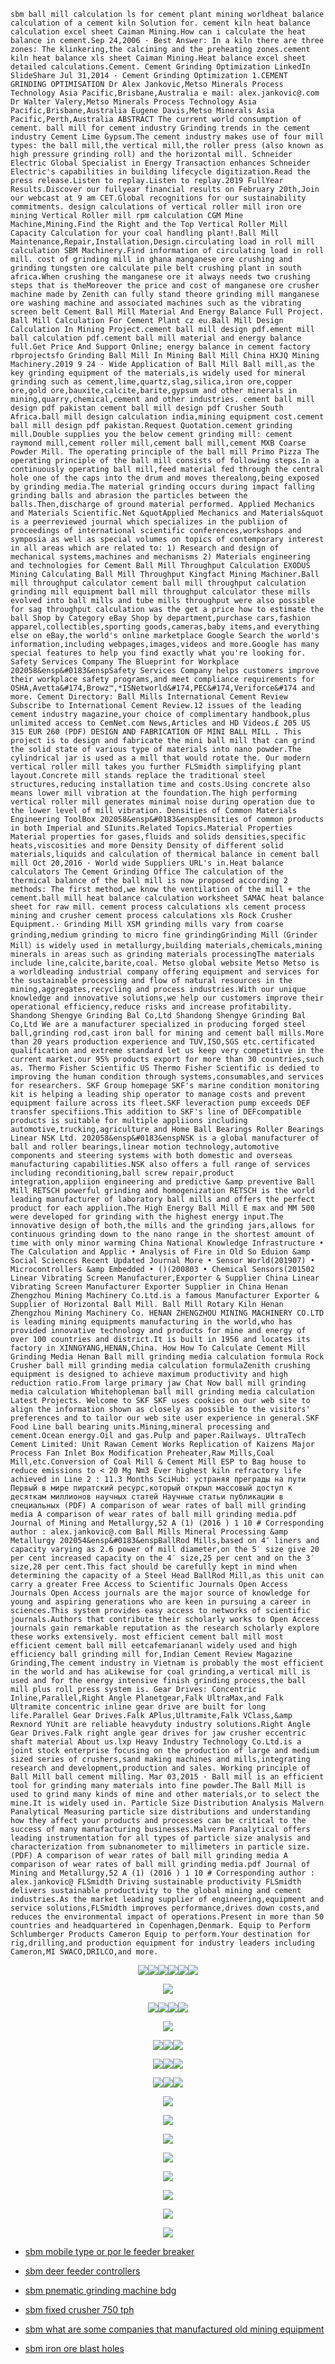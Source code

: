 ```
sbm ball mill calculation ls for cement plant mining worldheat balance calculation of a cement kiln Solution for. cement kiln heat balance calculation excel sheet Caiman Mining.How can i calculate the heat balance in cement.Sep 24,2006 · Best Answer: In a kiln there are three zones: The klinkering,the calcining and the preheating zones.cement kiln heat balance xls sheet Caiman Mining.Heat balance excel sheet detailed calculations.Cement. Cement Grinding Optimization LinkedIn SlideShare Jul 31,2014 · Cement Grinding Optimization 1.CEMENT GRINDING OPTIMISATION Dr Alex Jankovic,Metso Minerals Process Technology Asia Pacific,Brisbane,Australia e mail: alex.jankovic@.com Dr Walter Valery,Metso Minerals Process Technology Asia Pacific,Brisbane,Australia Eugene Davis,Metso Minerals Asia Pacific,Perth,Australia ABSTRACT The current world consumption of cement. ball mill for cement industry Grinding trends in the cement industry Cement Lime Gypsum.The cement industry makes use of four mill types: the ball mill,the vertical mill,the roller press (also known as high pressure grinding roll) and the horizontal mill. Schneider Electric Global Specialist in Energy Transaction enhances Schneider Electric's capabilities in building lifecycle digitization.Read the press release.Listen to replay.Listen to replay.2019 FullYear Results.Discover our fullyear financial results on February 20th,Join our webcast at 9 am CET.Global recognitions for our sustainability commitments. design calculations of vertical roller mill iron ore mining Vertical Roller mill rpm calculation CGM Mine Machine,Mining.Find the Right and the Top Vertical Roller Mill Capacity Calculation for your coal handling plant!.Ball Mill Maintenance,Repair,Installation,Design.circulating load in roll mill calculation SBM Machinery.Find information of circulating load in roll mill. cost of grinding mill in ghana manganese ore crushing and grinding tungsten ore calculate pile belt crushing plant in south africa.When crushing the manganese ore it always needs two crushing steps that is theMoreover the price and cost of manganese ore crusher machine made by Zenith can fully stand theore grinding mill manganese ore washing machine and associated machines such as the vibrating screen belt Cement Ball Mill Material And Energy Balance Full Project. Ball Mill Calculation For Cement Plant cz eu.Ball Mill Design Calculation In Mining Project.cement ball mill design pdf.ement mill ball calculation pdf.cement ball mill material and energy balance full.Get Price And Support Online; energy balance in cement factory rbprojectsfo Grinding Ball Mill In Mining Ball Mill China HXJQ Mining Machinery.2019 9 24 · Wide Application of Ball Mill Ball mill,as the key grinding equipment of the materials,is widely used for mineral grinding such as cement,lime,quartz,slag,silica,iron ore,copper ore,gold ore,bauxite,calcite,barite,gypsum and other minerals in mining,quarry,chemical,cement and other industries. cement ball mill design pdf pakistan cement ball mill design pdf Crusher South Africa.ball mill design calculation india,mining equipment cost.cement ball mill design pdf pakistan.Request Quotation.cement grinding mill.Double supplies you the below cement grinding mill: cement raymond mill,cement roller mill,cement ball mill,cement MXB Coarse Powder Mill. The operating principle of the ball mill Primo Pizza The operating principle of the ball mill consists of following steps.In a continuously operating ball mill,feed material fed through the central hole one of the caps into the drum and moves therealong,being exposed by grinding media.The material grinding occurs during impact falling grinding balls and abrasion the particles between the balls.Then,discharge of ground material performed. Applied Mechanics and Materials Scientific.Net &quotApplied Mechanics and Materials&quot is a peerreviewed journal which specializes in the publiion of proceedings of international scientific conferences,workshops and symposia as well as special volumes on topics of contemporary interest in all areas which are related to: 1) Research and design of mechanical systems,machines and mechanisms 2) Materials engineering and technologies for Cement Ball Mill Throughput Calculation EXODUS Mining Calculating Ball Mill Throughput Kingfact Mining Machiner.Ball mill throughput calculator cement ball mill throughput calculation grinding mill equipment ball mill throughput calculator these mills evolved into ball mills and tube mills throughput were also possible for sag throughput calculation was the get a price how to estimate the ball Shop by Category eBay Shop by department,purchase cars,fashion apparel,collectibles,sporting goods,cameras,baby items,and everything else on eBay,the world's online marketplace Google Search the world's information,including webpages,images,videos and more.Google has many special features to help you find exactly what you're looking for. Safety Services Company The Blueprint for Workplace 202058&ensp&#0183&enspSafety Services Company helps customers improve their workplace safety programs,and meet compliance requirements for OSHA,Avetta&#174,Browz™,*ISNetworld&#174,PEC&#174,Veriforce&#174 and more. Cement Directory: Ball Mills International Cement Review Subscribe to International Cement Review.12 issues of the leading cement industry magazine,your choice of complimentary handbook,plus unlimited access to CemNet.com News,Articles and HD Videos.£ 205 US 315 EUR 260 (PDF) DESIGN AND FABRICATION OF MINI BALL MILL . This project is to design and fabricate the mini ball mill that can grind the solid state of various type of materials into nano powder.The cylindrical jar is used as a mill that would rotate the. Our modern vertical roller mill takes you further FLSmidth simplifying plant layout.Concrete mill stands replace the traditional steel structures,reducing installation time and costs.Using concrete also means lower mill vibration at the foundation.The high performing vertical roller mill generates minimal noise during operation due to the lower level of mill vibration. Densities of Common Materials Engineering ToolBox 202058&ensp&#0183&enspDensities of common products in both Imperial and SIunits.Related Topics.Material Properties Material properties for gases,fluids and solids densities,specific heats,viscosities and more Density Density of different solid materials,liquids and calculation of thermical balance in cement ball mill Oct 20,2016 · World wide Suppliers URL's in.Heat balance calculators The Cement Grinding Office The calculation of the thermical balance of the ball mill is now proposed according 2 methods: The first method,we know the ventilation of the mill + the cement.ball mill heat balance calculation worksheet SAMAC heat balance sheet for raw mill. cement process calculations xls cement process mining and crusher cement process calculations xls Rock Crusher Equipment.· Grinding Mill XSM grinding mills vary from coarse grinding,medium grinding to micro fine grindingGrinding Mill（Grinder Mill）is widely used in metallurgy,building materials,chemicals,mining minerals in areas such as grinding materials processingThe materials include line,calcite,barite,coal. Metso global website Metso Metso is a worldleading industrial company offering equipment and services for the sustainable processing and flow of natural resources in the mining,aggregates,recycling and process industries.With our unique knowledge and innovative solutions,we help our customers improve their operational efficiency,reduce risks and increase profitability. Shandong Shengye Grinding Bal Co,Ltd Shandong Shengye Grinding Bal Co,Ltd We are a manufacturer specialized in producing forged steel ball,grinding rod,cast iron ball for mining and cement ball mills.More than 20 years production experience and TUV,ISO,SGS etc.certificated qualification and extreme standard let us keep very competitive in the current market.our 95% products export for more than 30 countries,such as. Thermo Fisher Scientific US Thermo Fisher Scientific is dedied to improving the human condition through systems,consumables,and services for researchers. SKF Group homepage SKF's marine condition monitoring kit is helping a leading ship operator to manage costs and prevent equipment failure across its fleet.SKF leveraction pump exceeds DEF transfer specifiions.This addition to SKF's line of DEFcompatible products is suitable for multiple appliions including automotive,trucking,agriculture and Home Ball Bearings Roller Bearings Linear NSK Ltd. 202058&ensp&#0183&enspNSK is a global manufacturer of ball and roller bearings,linear motion technology,automotive components and steering systems with both domestic and overseas manufacturing capabilities.NSK also offers a full range of services including reconditioning,ball screw repair,product integration,appliion engineering and predictive &amp preventive Ball Mill RETSCH powerful grinding and homogenization RETSCH is the world leading manufacturer of laboratory ball mills and offers the perfect product for each appliion.The High Energy Ball Mill E max and MM 500 were developed for grinding with the highest energy input.The innovative design of both,the mills and the grinding jars,allows for continuous grinding down to the nano range in the shortest amount of time with only minor warming China National Knowledge Infrastructure • The Calculation and Applic • Analysis of Fire in Old So Eduion &amp Social Sciences Recent Updated Journal More • Sensor World(201907) • Microcontrollers &amp Embedded • ()(200803 • Chemical Sensors(201502 Linear Vibrating Screen Manufacturer,Exporter & Supplier China Linear Vibrating Screen Manufacturer Exporter Supplier in China Henan Zhengzhou Mining Machinery Co.Ltd.is a famous Manufacturer Exporter & Supplier of Horizontal Ball Mill. Ball Mill Rotary Kiln Henan Zhengzhou Mining Machinery Co. HENAN ZHENGZHOU MINING MACHINERY CO.LTD is leading mining equipments manufacturing in the world,who has provided innovative technology and products for mine and energy of over 100 countries and district.It is built in 1956 and locates its factory in XINNGYANG,HENAN,China. How How To Calculate Cement Mill Grinding Media Henan Ball mill grinding media calculation formula Rock Crusher ball mill grinding media calculation formulaZenith crushing equipment is designed to achieve maximum productivity and high reduction ratio.From large primary jaw Chat Now ball mill grinding media calculation Whitehopleman ball mill grinding media calculation Latest Projects. Welcome to SKF SKF uses cookies on our web site to align the information shown as closely as possible to the visitors' preferences and to tailor our web site user experience in general.SKF Food Line ball bearing units.Mining,mineral processing and cement.Ocean energy.Oil and gas.Pulp and paper.Railways. UltraTech Cement Limited: Unit Rawan Cement Works Replication of Kaizens Major Process Fan Inlet Box Modification Preheater,Raw Mills,Coal Mill,etc.Conversion of Coal Mill & Cement Mill ESP to Bag house to reduce emissions to < 20 Mg Nm3 Ever highest kiln refractory life achieved in Line 2 : 11.3 Months SciHub: устраняя преграды на пути Первый в мире пиратский ресурс,который открыл массовый доступ к десяткам миллионов научных статей Научные статьи публикации в специальных (PDF) A comparison of wear rates of ball mill grinding media A comparison of wear rates of ball mill grinding media.pdf Journal of Mining and Metallurgy,52 A (1) (2016 ) 1 10 # Corresponding author : alex.jankovic@.com Ball Mills Mineral Processing &amp Metallurgy 202054&ensp&#0183&enspBallRod Mills,based on 4″ liners and capacity varying as 2.6 power of mill diameter,on the 5′ size give 20 per cent increased capacity on the 4′ size,25 per cent and on the 3′ size,28 per cent.This fact should be carefully kept in mind when determining the capacity of a Steel Head BallRod Mill,as this unit can carry a greater Free Access to Scientific Journals Open Access Journals Open Access journals are the major source of knowledge for young and aspiring generations who are keen in pursuing a career in sciences.This system provides easy access to networks of scientific journals.Authors that contribute their scholarly works to Open Access journals gain remarkable reputation as the research scholarly explore these works extensively. most efficient cement ball mill most efficient cement ball mill eetcafemariananl widely used and high efficiency ball grinding mill for,Indian Cement Review Magazine Grinding,The cement industry in Vietnam is probably the most efficient in the world and has aLikewise for coal grinding,a vertical mill is used and for the energy intensive finish grinding process,the ball mill plus roll press system is. Gear Drives: Concentric Inline,Parallel,Right Angle Planetgear,Falk UltraMax,and Falk Ultramite concentric inline gear drive are built for long life.Parallel Gear Drives.Falk APlus,Ultramite,Falk VClass,&amp Rexnord YUnit are reliable heavyduty industry solutions.Right Angle Gear Drives.Falk right angle gear drives for jaw crusher eccentric shaft material About us.lxp Heavy Industry Technology Co.Ltd.is a joint stock enterprise focusing on the production of large and medium sized series of crushers,sand making machines and mills,integrating research and development,production and sales. Working principle of Ball Mill ball cement milling. Mar 03,2015 · Ball mill is an efficient tool for grinding many materials into fine powder.The Ball Mill is used to grind many kinds of mine and other materials,or to select the mine.It is widely used in. Particle Size Distribution Analysis Malvern Panalytical Measuring particle size distributions and understanding how they affect your products and processes can be critical to the success of many manufacturing businesses.Malvern Panalytical offers leading instrumentation for all types of particle size analysis and characterization from subnanometer to millimeters in particle size. (PDF) A comparison of wear rates of ball mill grinding media A comparison of wear rates of ball mill grinding media.pdf Journal of Mining and Metallurgy,52 A (1) (2016 ) 1 10 # Corresponding author : alex.jankovic@ FLSmidth Driving sustainable productivity FLSmidth delivers sustainable productivity to the global mining and cement industries.As the market leading supplier of engineering,equipment and service solutions,FLSmidth improves performance,drives down costs,and reduces the environmental impact of operations.Present in more than 50 countries and headquartered in Copenhagen,Denmark. Equip to Perform Schlumberger Products Cameron Equip to perform.Your destination for rig,drilling,and production equipment for industry leaders including Cameron,MI SWACO,DRILCO,and more. 
```

<div align="center">
  
<a rel="nofollow" href="https://m.shibang-china.com?f=github&k=sbm+ball+mill+calculation+ls+for+cement+plant+mining+world"><img src="https://static.shibang-china.com/en/l.png"></a><img src="https://static.shibang-china.com/en/hw.png"><a rel="nofollow" href="https://m.shibang-china.com/product/?f=github&k=sbm+ball+mill+calculation+ls+for+cement+plant+mining+world"><img src="https://static.shibang-china.com/en/p.png"></a><a rel="nofollow" href="https://m.shibang-china.com/cases/?f=github&k=sbm+ball+mill+calculation+ls+for+cement+plant+mining+world"><img src="https://static.shibang-china.com/en/c.png"></a><a rel="nofollow" href="https://m.shibang-china.com/news/?f=github&k=sbm+ball+mill+calculation+ls+for+cement+plant+mining+world"><img src="https://static.shibang-china.com/en/n.png"></a><a rel="nofollow" href="https://m.shibang-china.com?f=github&k=sbm+ball+mill+calculation+ls+for+cement+plant+mining+world"><img src="https://static.shibang-china.com/en/m.png"></a>

<a rel="nofollow" href="https://m.shibang-china.com/product/?f=github&k=sbm+ball+mill+calculation+ls+for+cement+plant+mining+world"><img src="https://static.shibang-china.com/en/b.jpg"></a>
  
<a rel="nofollow" href="https://m.shibang-china.com/solution-aggregate.html?f=github&k=sbm+ball+mill+calculation+ls+for+cement+plant+mining+world"><img src="https://static.shibang-china.com/en/a.jpg"></a><a rel="nofollow" href="https://m.shibang-china.com/solution-mine.html?f=github&k=sbm+ball+mill+calculation+ls+for+cement+plant+mining+world"><img src="https://static.shibang-china.com/en/m.jpg"></a><a rel="nofollow" href="https://m.shibang-china.com/solution-mill.html?f=github&k=sbm+ball+mill+calculation+ls+for+cement+plant+mining+world"><img src="https://static.shibang-china.com/en/g.jpg"></a><a rel="nofollow" href="https://m.shibang-china.com/solution-epc.html?f=github&k=sbm+ball+mill+calculation+ls+for+cement+plant+mining+world"><img src="https://static.shibang-china.com/en/e.jpg"></a>

<a rel="nofollow" href="https://m.shibang-china.com/product/?f=github&k=sbm+ball+mill+calculation+ls+for+cement+plant+mining+world"><img src="https://static.shibang-china.com/en/a-p.png"></a>

<a rel="nofollow" href="https://m.shibang-china.com/product/crusher/c6x.html?f=github&k=sbm+ball+mill+calculation+ls+for+cement+plant+mining+world"><img src="https://static.shibang-china.com/en/j.jpg"></a><a rel="nofollow" href="https://m.shibang-china.com/product/crusher/ci5x.html?f=github&k=sbm+ball+mill+calculation+ls+for+cement+plant+mining+world"><img src="https://static.shibang-china.com/en/i.jpg"></a><a rel="nofollow" href="https://m.shibang-china.com/product/crusher/hst.html?f=github&k=sbm+ball+mill+calculation+ls+for+cement+plant+mining+world"><img src="https://static.shibang-china.com/en/c.jpg"></a>

<a rel="nofollow" href="https://m.shibang-china.com/product/mill/mtw.html?f=github&k=sbm+ball+mill+calculation+ls+for+cement+plant+mining+world"><img src="https://static.shibang-china.com/en/mtw.jpg"></a><a rel="nofollow" href="https://m.shibang-china.com/product/mill/scm.html?f=github&k=sbm+ball+mill+calculation+ls+for+cement+plant+mining+world"><img src="https://static.shibang-china.com/en/scm.jpg"></a><a rel="nofollow" href="https://m.shibang-china.com/product/mill/lm.html?f=github&k=sbm+ball+mill+calculation+ls+for+cement+plant+mining+world"><img src="https://static.shibang-china.com/en/lm.jpg"></a>

<a rel="nofollow" href="https://m.shibang-china.com/product/sand/vsi6x.html?f=github&k=sbm+ball+mill+calculation+ls+for+cement+plant+mining+world"><img src="https://static.shibang-china.com/en/6x.jpg"></a><a rel="nofollow" href="https://m.shibang-china.com/product/sand/vu.html?f=github&k=sbm+ball+mill+calculation+ls+for+cement+plant+mining+world"><img src="https://static.shibang-china.com/en/vu.jpg"></a><a rel="nofollow" href="https://m.shibang-china.com/product/mobile/klun.html?f=github&k=sbm+ball+mill+calculation+ls+for+cement+plant+mining+world"><img src="https://static.shibang-china.com/en/k.jpg"></a>

<a rel="nofollow" href="https://m.shibang-china.com/cases/?f=github&k=sbm+ball+mill+calculation+ls+for+cement+plant+mining+world"><img src="https://static.shibang-china.com/en/case.png"></a>

<a rel="nofollow" href="https://m.shibang-china.com/cases/aggregate/202.html?f=github&k=sbm+ball+mill+calculation+ls+for+cement+plant+mining+world"><img src="https://static.shibang-china.com/en/c-1.jpg"></a>

<a rel="nofollow" href="https://m.shibang-china.com/cases/aggregate/203.html?f=github&k=sbm+ball+mill+calculation+ls+for+cement+plant+mining+world"><img src="https://static.shibang-china.com/en/c-2.jpg"></a>

<a rel="nofollow" href="https://m.shibang-china.com/cases/mill/123.html?f=github&k=sbm+ball+mill+calculation+ls+for+cement+plant+mining+world"><img src="https://static.shibang-china.com/en/c-3.jpg"></a>

<a rel="nofollow" href="https://m.shibang-china.com/contact_us.html?f=github&k=sbm+ball+mill+calculation+ls+for+cement+plant+mining+world"><img src="https://static.shibang-china.com/en/contact.png"></a>

<a rel="nofollow" href="https://swt.shibang-china.com/?f=github&k=sbm+ball+mill+calculation+ls+for+cement+plant+mining+world"><img src="https://static.shibang-china.com/en/chat.png"></a>

<a rel="nofollow" href="https://whatsapp.shibangsoft.com/WhatsApp.php?f=github&k=sbm+ball+mill+calculation+ls+for+cement+plant+mining+world"><img src="https://static.shibang-china.com/en/whatsapp.png"></a>

<a rel="nofollow" href="https://m.shibang-china.com/?f=github&k=sbm+ball+mill+calculation+ls+for+cement+plant+mining+world"><img src="https://static.shibang-china.com/en/website.png"></a>

</div>


* [sbm mobile type or por le feeder breaker](sbm%20mobile%20type%20or%20por%20le%20feeder%20breaker.md)

* [sbm deer feeder controllers](sbm%20deer%20feeder%20controllers.md)

* [sbm pnematic grinding machine bdg](sbm%20pnematic%20grinding%20machine%20bdg.md)

* [sbm fixed crusher 750 tph](sbm%20fixed%20crusher%20750%20tph.md)

* [sbm what are some companies that manufactured old mining equipment](sbm%20what%20are%20some%20companies%20that%20manufactured%20old%20mining%20equipment.md)

* [sbm iron ore blast holes](sbm%20iron%20ore%20blast%20holes.md)